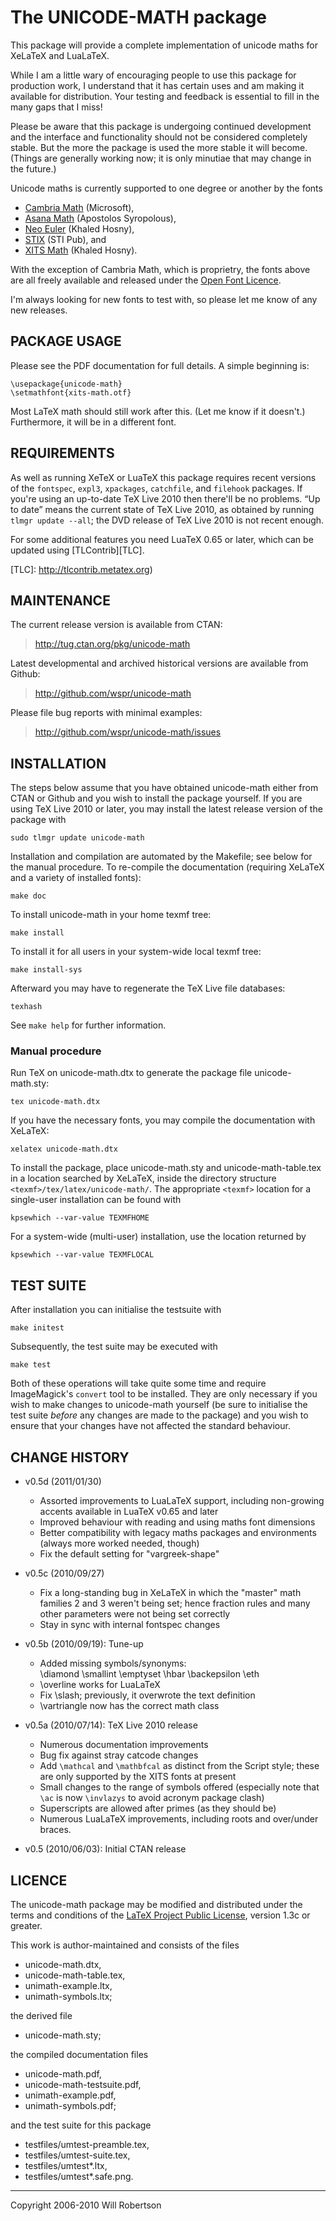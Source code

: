 The UNICODE-MATH package
========================

This package will provide a complete implementation of unicode maths for
XeLaTeX and LuaLaTeX.

While I am a little wary of encouraging people to use this package for
production work, I understand that it has certain uses and am making it
available for distribution. Your testing and feedback is essential to fill
in the many gaps that I miss!

Please be aware that this package is undergoing continued development and the
interface and functionality should not be considered completely stable. But
the more the package is used the more stable it will become. (Things are
generally working now; it is only minutiae that may change in the future.)

Unicode maths is currently supported to one degree or another by the fonts

 - [Cambria Math][CM] (Microsoft),
 - [Asana Math][AM] (Apostolos Syropolous),
 - [Neo Euler][NE] (Khaled Hosny),
 - [STIX][SM] (STI Pub), and
 - [XITS Math][XM] (Khaled Hosny).

With the exception of Cambria Math, which is proprietry, the fonts above
are all freely available and released under the [Open Font Licence][OFL].

I'm always looking for new fonts to test with, so please let me know of any
new releases.

[CM]: http://www.ascenderfonts.com/font/cambria-regular.aspx
[AM]: http://www.ctan.org/tex-archive/fonts/Asana-Math/
[NE]: http://github.com/khaledhosny/euler-otf
[SM]: http://www.aip.org/stixfonts/
[XM]: http://github.com/khaledhosny/xits-math
[OFL]: http://scripts.sil.org/OFL


PACKAGE USAGE
-------------

Please see the PDF documentation for full details. A simple beginning is:

    \usepackage{unicode-math}
    \setmathfont{xits-math.otf}

Most LaTeX math should still work after this. (Let me know if it doesn't.)
Furthermore, it will be in a different font.


REQUIREMENTS
------------

As well as running XeTeX or LuaTeX this package requires recent versions of
the `fontspec`, `expl3`, `xpackages`, `catchfile`, and `filehook` packages. If
you're using an up-to-date TeX Live 2010 then there'll be no problems. “Up to
date” means the current state of TeX Live 2010, as obtained by running `tlmgr
update --all`; the DVD release of TeX Live 2010 is not recent enough.

For some additional features you need LuaTeX 0.65 or later, which can be
updated using [TLContrib][TLC].

[TLC]: http://tlcontrib.metatex.org)


MAINTENANCE
-----------

The current release version is available from CTAN:
> <http://tug.ctan.org/pkg/unicode-math>

Latest developmental and archived historical versions are
available from Github:
> <http://github.com/wspr/unicode-math>

Please file bug reports with minimal examples:
> <http://github.com/wspr/unicode-math/issues>


INSTALLATION
------------

The steps below assume that you have obtained unicode-math either from CTAN or
Github and you wish to install the package yourself. If you are using TeX Live
2010 or later, you may install the latest release version of the package with

    sudo tlmgr update unicode-math

Installation and compilation are automated by the Makefile; see below for the
manual procedure. To re-compile the documentation (requiring XeLaTeX and a
variety of installed fonts):

    make doc

To install unicode-math in your home texmf tree:

    make install

To install it for all users in your system-wide local texmf tree:

    make install-sys

Afterward you may have to regenerate the TeX Live file databases:

    texhash

See `make help` for further information.


### Manual procedure

Run TeX on unicode-math.dtx to generate the package file unicode-math.sty:

    tex unicode-math.dtx

If you have the necessary fonts, you may compile the documentation
with XeLaTeX:

    xelatex unicode-math.dtx

To install the package, place unicode-math.sty and unicode-math-table.tex in a
location searched by XeLaTeX, inside the directory structure
`<texmf>/tex/latex/unicode-math/`. The appropriate `<texmf>` location for a
single-user installation can be found with

    kpsewhich --var-value TEXMFHOME

For a system-wide (multi-user) installation, use the location returned by

    kpsewhich --var-value TEXMFLOCAL


TEST SUITE
----------

After installation you can initialise the testsuite with

    make initest

Subsequently, the test suite may be executed with

    make test

Both of these operations will take quite some time and require ImageMagick's
`convert` tool to be installed. They are only necessary if you wish to make
changes to unicode-math yourself (be sure to initialise the test suite
*before* any changes are made to the package) and you wish to ensure that your
changes have not affected the standard behaviour.


CHANGE HISTORY
--------------

- v0.5d (2011/01/30)

  * Assorted improvements to LuaLaTeX support, including non-growing accents
    available in LuaTeX v0.65 and later
  * Improved behaviour with reading and using maths font dimensions
  * Better compatibility with legacy maths packages and environments
    (always more worked needed, though)
  * Fix the default setting for "vargreek-shape"

- v0.5c (2010/09/27)

  * Fix a long-standing bug in XeLaTeX in which the "master" math
    families 2 and 3 weren't being set; hence fraction rules and many other
    parameters were not being set correctly
  * Stay in sync with internal fontspec changes

- v0.5b (2010/09/19): Tune-up

  * Added missing symbols/synonyms:  
      \diamond  \smallint  \emptyset  \hbar  \backepsilon  \eth
  * \overline works for LuaLaTeX
  * Fix \slash; previously, it overwrote the text definition
  * \vartriangle now has the correct math class

- v0.5a (2010/07/14): TeX Live 2010 release

  * Numerous documentation improvements
  * Bug fix against stray catcode changes
  * Add `\mathcal` and `\mathbfcal` as distinct from the Script style; these are only supported by the XITS fonts at present
  * Small changes to the range of symbols offered (especially note that `\ac` is now `\invlazys` to avoid acronym package clash)
  * Superscripts are allowed after primes (as they should be)
  * Numerous LuaLaTeX improvements, including roots and over/under braces.

- v0.5 (2010/06/03): Initial CTAN release


LICENCE
-------

The unicode-math package may be modified and distributed under the terms and
conditions of the [LaTeX Project Public License][LPPL], version 1.3c or
greater.

[LPPL]: http://www.latex-project.org/lppl/

This work is author-maintained and consists of the files

- unicode-math.dtx,
- unicode-math-table.tex,
- unimath-example.ltx,
- unimath-symbols.ltx;

the derived file

- unicode-math.sty;

the compiled documentation files

- unicode-math.pdf,
- unicode-math-testsuite.pdf,
- unimath-example.pdf,
- unimath-symbols.pdf;

and the test suite for this package

- testfiles/umtest-preamble.tex,
- testfiles/umtest-suite.tex,
- testfiles/umtest*.ltx,
- testfiles/umtest*.safe.png.

__________________________________
Copyright 2006-2010 Will Robertson
